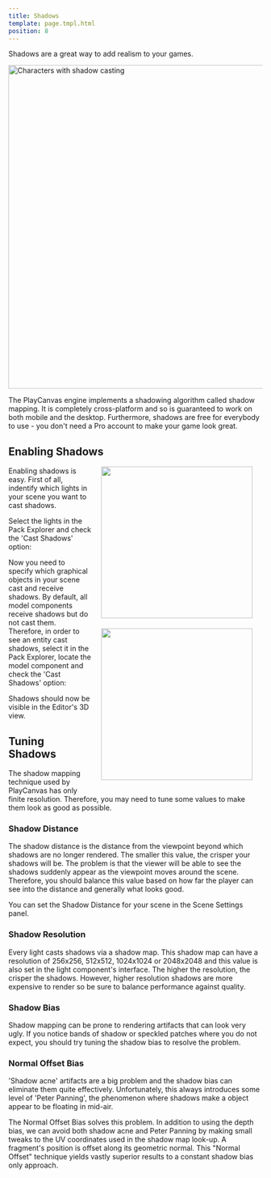 ```yaml
---
title: Shadows
template: page.tmpl.html
position: 8
---
```


Shadows are a great way to add realism to your games.

<img alt="Characters with shadow casting" width="640" src="/images/shadows/doom3_shadows.png"></img>

The PlayCanvas engine implements a shadowing algorithm called shadow mapping. It is completely cross-platform and so is guaranteed to work on both mobile and the desktop. Furthermore, shadows are free for everybody to use - you don't need a Pro account to make your game look great.

## Enabling Shadows

<img src="/images/user-manual/components/component-light-directional.jpg" style="width: 300px; float: right; padding: 20px; padding-top: 0px;"/>

Enabling shadows is easy. First of all, indentify which lights in your scene you want to cast shadows.

Select the lights in the Pack Explorer and check the 'Cast Shadows' option:

<img src="/images/user-manual/components/component-model.jpg" style="width: 300px; float: right; padding: 20px; padding-top: 0px;"/>

Now you need to specify which graphical objects in your scene cast and receive shadows. By default, all model components receive shadows but do not cast them. Therefore, in order to see an entity cast shadows, select it in the Pack Explorer, locate the model component and check the 'Cast Shadows' option:

Shadows should now be visible in the Editor's 3D view.

## Tuning Shadows

The shadow mapping technique used by PlayCanvas has only finite resolution. Therefore, you may need to tune some values to make them look as good as possible.

### Shadow Distance

The shadow distance is the distance from the viewpoint beyond which shadows are no longer rendered. The smaller this value, the crisper your shadows will be. The problem is that the viewer will be able to see the shadows suddenly appear as the viewpoint moves around the scene. Therefore, you should balance this value based on how far the player can see into the distance and generally what looks good.

You can set the Shadow Distance for your scene in the Scene Settings panel.

### Shadow Resolution

Every light casts shadows via a shadow map. This shadow map can have a resolution of 256x256, 512x512, 1024x1024 or 2048x2048 and this value is also set in the light component's interface. The higher the resolution, the crisper the shadows. However, higher resolution shadows are more expensive to render so be sure to balance performance against quality.

### Shadow Bias

Shadow mapping can be prone to rendering artifacts that can look very ugly. If you notice bands of shadow or speckled patches where you do not expect, you should try tuning the shadow bias to resolve the problem.

### Normal Offset Bias

'Shadow acne' artifacts are a big problem and the shadow bias can eliminate them quite effectively. Unfortunately, this always introduces some level of 'Peter Panning', the phenomenon where shadows make a object appear to be floating in mid-air.

The Normal Offset Bias solves this problem. In addition to using the depth bias, we can avoid both shadow acne and Peter Panning by making small tweaks to the UV coordinates used in the shadow map look-up. A fragment's position is offset along its geometric normal. This "Normal Offset" technique yields vastly superior results to a constant shadow bias only approach.

